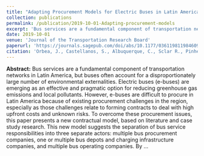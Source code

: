 ```yaml
---
title: "Adapting Procurement Models for Electric Buses in Latin America"
collection: publications
permalink: /publication/2019-10-01-Adapting-procurement-models
excerpt: 'Bus services are a fundamental component of transportation networks in Latin America, but buses often account for a disproportionately large number of environmental externalities. Electric buses (e-buses) are emerging as an effective and pragmatic option for reducing greenhouse gas emissions and local pollutants. However, e-buses are difficult to procure in Latin America because of existing procurement challenges in the region, especially as those challenges relate to forming contracts to deal with high upfront costs and unknown risks. '
date: 2019-10-01
venue: 'Journal of the Transportation Research Board'
paperurl: 'https://journals.sagepub.com/doi/abs/10.1177/0361198119846097'
citation: 'Orbea, J., Castellanos, S., Albuquerque, C., Sclar R., Pinheiro, B., (2019). &quot;Adapting Procurement Models for Electric Buses in Latin America&quot;<i>. Journal of the Transportation Research Board</i>. 2673(10), 175-184.'
---
```

<b>Abstract:</b>
Bus services are a fundamental component of transportation networks in Latin America, but buses often account for a disproportionately large number of environmental externalities. Electric buses (e-buses) are emerging as an effective and pragmatic option for reducing greenhouse gas emissions and local pollutants. However, e-buses are difficult to procure in Latin America because of existing procurement challenges in the region, especially as those challenges relate to forming contracts to deal with high upfront costs and unknown risks. To overcome these procurement issues, this paper presents a new contractual model, based on literature and case study research. This new model suggests the separation of bus service responsibilities into three separate actors: multiple bus procurement companies, one or multiple bus depots and charging infrastructure companies, and multiple bus operating companies. By …
